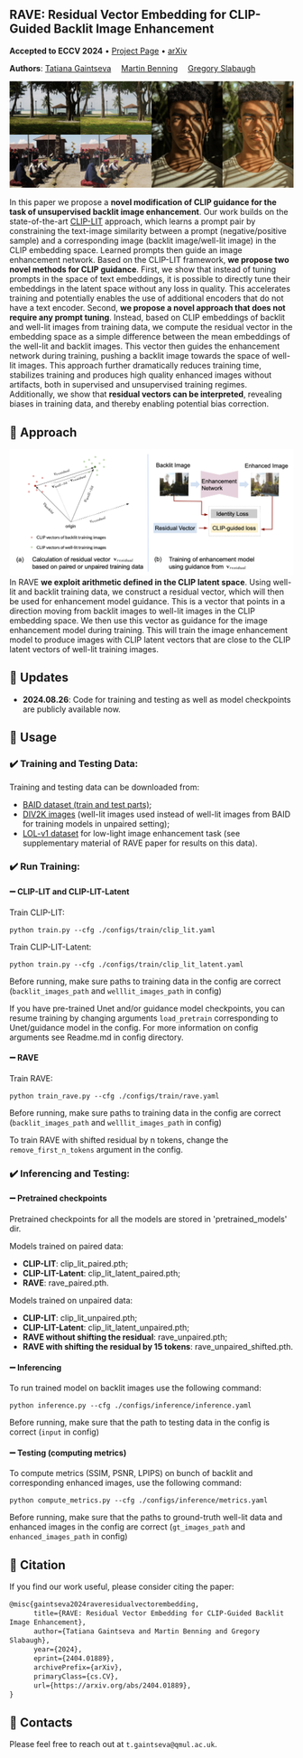## RAVE: Residual Vector Embedding for CLIP-Guided Backlit Image Enhancement

<div>
    <strong>Accepted to ECCV 2024</strong> • <a href="" target='_blank'>Project Page</a> • <a href="https://arxiv.org/abs/2404.01889" target='_blank'>arXiv</a> 
    <br>
</div>
<p></p>
<div> <strong>Authors</strong>:
    <a href='https://atmyre.github.io' target='_blank'>Tatiana Gaintseva</a>&emsp;
    <a href='https://profiles.ucl.ac.uk/95169-martin-benning' target='_blank'>Martin Benning</a>&emsp;
    <a href='https://www.qmul.ac.uk/eecs/people/profiles/slabaughgreg.html' target='_blank'>Gregory Slabaugh</a>
    <br>
</div>
<p></p>

![Results](assets/results.png)


In this paper we propose a <strong>novel modification of CLIP guidance for the task of unsupervised backlit image enhancement</strong>. Our work builds on the state-of-the-art [CLIP-LIT](https://zhexinliang.github.io/CLIP_LIT_page/) approach, which learns a prompt pair by constraining the text-image similarity between a prompt (negative/positive sample) and a corresponding image (backlit image/well-lit image) in the CLIP embedding space. Learned prompts then guide an image enhancement network. Based on the CLIP-LIT framework, <strong>we propose two novel methods for CLIP guidance</strong>. First, we show that instead of tuning prompts in the space of text embeddings, it is possible to directly tune their embeddings in the latent space without any loss in quality. This accelerates training and potentially enables the use of additional encoders that do not have a text encoder. Second, <strong>we propose a novel approach that does not require any prompt tuning</strong>. Instead, based on CLIP embeddings of backlit and well-lit images from training data, we compute the residual vector in the embedding space as a simple difference between the mean embeddings of the well-lit and backlit images. This vector then guides the enhancement network during training, pushing a backlit image towards the space of well-lit images. This approach further dramatically reduces training time, stabilizes training and produces high quality enhanced images without artifacts, both in supervised and unsupervised training regimes. Additionally, we show that <strong>residual vectors can be interpreted</strong>, revealing biases in training data, and thereby enabling potential bias correction. 


## :bookmark: Approach
<div align="center">
<img src="assets/rave.png" alt="drawing" width="800"/>
</div>
In RAVE <strong>we exploit arithmetic defined in the CLIP latent space</strong>. Using well-lit and backlit training data, we construct a residual vector, which will then be used for enhancement model guidance. This is a vector that points in a direction moving from backlit images to well-lit images in the CLIP embedding space. We then use this vector as guidance for the image enhancement model during training. This will train the image enhancement model to produce images with CLIP latent vectors that are close to the CLIP latent vectors of well-lit training images. 

## :bookmark: Updates
- **2024.08.26**: Code for training and testing as well as model checkpoints are publicly available now.


## :bookmark: Usage

### :heavy_check_mark: Training and Testing Data:
Training and testing data can be downloaded from:
- [BAID dataset (train and test parts)](https://drive.google.com/drive/folders/14_OvT17bfoN-JEH0GTFD6bnKzjKmag_l?usp=sharing);
- [DIV2K images](https://drive.google.com/drive/folders/1PbWzGzxLF0OJMyA7zMj_Dd00UB_ulhb4?usp=sharing) (well-lit images used instead of well-lit images from BAID for training models in unpaired setting);
- [LOL-v1 dataset](https://drive.google.com/drive/folders/1ewmaFEVjKmzS8fLisSA7q_t1RbBdz6He?usp=sharing) for low-light image enhancement task (see supplementary material of RAVE paper for results on this data).


### :heavy_check_mark: Run Training:

#### :heavy_minus_sign: CLIP-LIT and CLIP-LIT-Latent

Train CLIP-LIT:
 ```
python train.py --cfg ./configs/train/clip_lit.yaml
 ```

Train CLIP-LIT-Latent:
 ```
python train.py --cfg ./configs/train/clip_lit_latent.yaml
 ```
Before running, make sure paths to training data in the config are correct (`backlit_images_path` and `welllit_images_path` in config)

If you have pre-trained Unet and/or guidance model checkpoints, you can resume training by changing arguments `load_pretrain` corresponding to  Unet/guidance model in the config. For more information on config arguments see Readme.md in config directory.

#### :heavy_minus_sign: RAVE

Train RAVE:

 ```
python train_rave.py --cfg ./configs/train/rave.yaml
 ```
Before running, make sure paths to training data in the config are correct (`backlit_images_path` and `welllit_images_path` in config)

To train RAVE with shifted residual by n tokens, change the `remove_first_n_tokens` argument in the config.


### :heavy_check_mark: Inferencing and Testing:

#### :heavy_minus_sign: Pretrained checkpoints

Pretrained checkpoints for all the models are stored in 'pretrained_models' dir.

Models trained on paired data:
- <strong>CLIP-LIT</strong>: clip_lit_paired.pth;
- <strong>CLIP-LIT-Latent</strong>: clip_lit_latent_paired.pth;
- <strong>RAVE</strong>: rave_paired.pth.

Models trained on unpaired data:
- <strong>CLIP-LIT</strong>: clip_lit_unpaired.pth;
- <strong>CLIP-LIT-Latent</strong>: clip_lit_latent_unpaired.pth;
- <strong>RAVE without shifting the residual</strong>: rave_unpaired.pth;
- <strong>RAVE with shifting the residual by 15 tokens</strong>: rave_unpaired_shifted.pth.

#### :heavy_minus_sign: Inferencing
To run trained model on backlit images use the following command:

```
python inference.py --cfg ./configs/inference/inference.yaml
```

Before running, make sure that the path to testing data in the config is correct (`input` in config)

#### :heavy_minus_sign: Testing (computing metrics)

To compute metrics (SSIM, PSNR, LPIPS) on bunch of backlit and corresponding enhanced images, use the following command:

```
python compute_metrics.py --cfg ./configs/inference/metrics.yaml 
```
Before running, make sure that the paths to ground-truth well-lit data and enhanced images in the config are correct (`gt_images_path` and `enhanced_images_path` in config)

## :bookmark: Citation
If you find our work useful, please consider citing the paper:
```
@misc{gaintseva2024raveresidualvectorembedding,
      title={RAVE: Residual Vector Embedding for CLIP-Guided Backlit Image Enhancement}, 
      author={Tatiana Gaintseva and Martin Benning and Gregory Slabaugh},
      year={2024},
      eprint={2404.01889},
      archivePrefix={arXiv},
      primaryClass={cs.CV},
      url={https://arxiv.org/abs/2404.01889}, 
}
```

## :bookmark: Contacts
Please feel free to reach out at `t.gaintseva@qmul.ac.uk`. 

